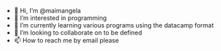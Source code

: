 - 👋 Hi, I’m @maimangela
- 👀 I’m interested in programming
- 🌱 I’m currently learning various programs using the datacamp format
- 💞️ I’m looking to collaborate on to be defined
- 📫 How to reach me by email please

<!---
maimangela/maimangela is a ✨ special ✨ repository because its `README.md` (this file) appears on your GitHub profile.
You can click the Preview link to take a look at your changes.
--->
